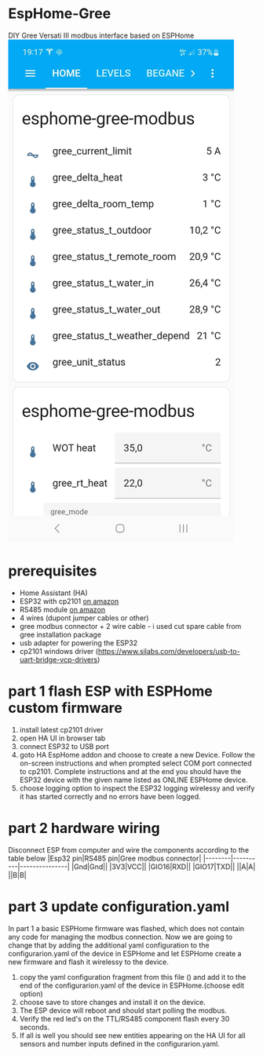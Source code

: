 # EspHome-Gree
DIY Gree Versati III modbus interface based on ESPHome
![Home Assistant UI](/gWgBYqcLsEN2S66OJ06bcFKo.jpg)

# prerequisites
- Home Assistant (HA)
- ESP32 with cp2101 [on amazon](https://www.amazon.nl/dp/B071P98VTG?ref_=cm_sw_r_mwn_dp_SBXP3Q2HR019KM7MCFVS&th=1&psc=1)
- RS485 module [on amazon](https://www.amazon.nl/dp/B07DN115BZ?ref_=cm_sw_r_mwn_dp_3SAQTGR00DE9YA1PEM5G)
- 4 wires (dupont jumper cables or other)
- gree modbus connector + 2 wire cable - i used cut spare cable from gree installation package
- usb adapter for powering the ESP32
- cp2101 windows driver (https://www.silabs.com/developers/usb-to-uart-bridge-vcp-drivers)

# part 1 flash ESP with ESPHome custom firmware
1. install latest cp2101 driver
2. open HA UI in browser tab
3. connect ESP32 to USB port
4. goto HA EspHome addon and choose to create a new Device. Follow the on-screen instructions and when prompted select COM port connected to cp2101. Complete instructions and at the end you should have the ESP32 device with the given name listed as ONLINE ESPHome device.
5. choose logging option to inspect the ESP32 logging wirelessy and verify it has started correctly and no errors have been logged.
# part 2 hardware wiring
Disconnect ESP from computer and 
wire the components according to the table below
|Esp32 pin|RS485 pin|Gree modbus connector|
|--------|----------|---------------|
|Gnd|Gnd||
|3V3|VCC||
|GIO16|RXD||
|GIO17|TXD||
||A|A|
||B|B|

# part 3 update configuration.yaml
In part 1 a basic ESPHome firmware was flashed, which does not contain any code for managing the modbus connection. Now we are going to change that by adding the additional yaml configuration to the configurarion.yaml of the device in ESPHome and let ESPHome create a new firmware and flash it wirelessy to the device.
1. copy the yaml configuration fragment from this file () and add it to the end of the configurarion.yaml of the device in ESPHome.(choose edit option)
1. choose save to store changes and install it on the device.
1. The ESP device will reboot and should start polling the modbus.
2. Verify the red led's on the TTL/RS485 component flash every 30 seconds.
3. If all is well you should see new entities appearing on the HA UI for all sensors and number inputs defined in the configurarion.yaml.
